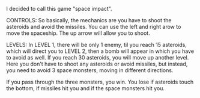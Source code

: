 I decided to call this game "space impact".

CONTROLS:
So basically, the mechanics are you have to shoot the asteroids and avoid the missiles. You can use the left and right arow to move the spaceship. The up arrow will allow you to shoot. 

LEVELS:
In LEVEL 1, there will be only 1 enemy, til you reach 15 asteroids, which will direct you to LEVEL 2, then a bomb will appear in which you have to avoid as well. If you reach 30 asteroids, you will move up another level. Here you don't have to shoot any asteroids or avoid missiles, but instead, you need to avoid 3 space monsters, moving in different directions. 

If you pass through the three monsters, you win. 
You lose if asteroids touch the bottom, if missiles hit you and if the space monsters hit you.